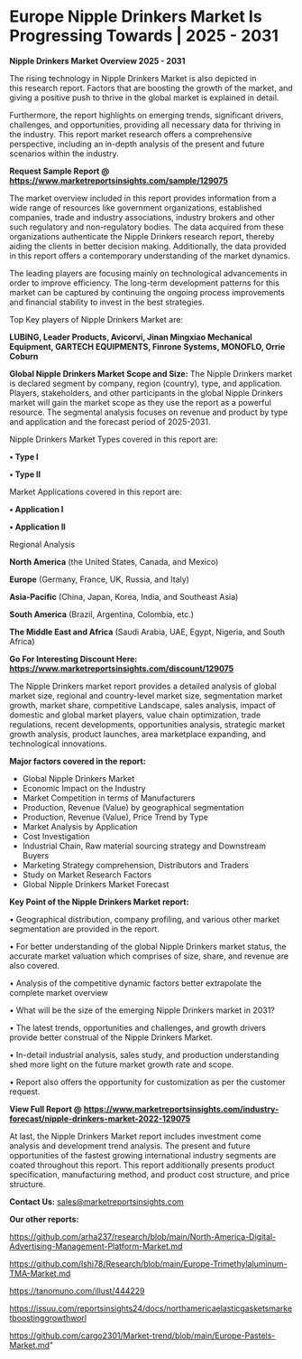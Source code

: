# Europe Nipple Drinkers Market Is Progressing Towards | 2025 - 2031

<Strong> Nipple Drinkers Market Overview 2025 - 2031</strong>

The rising technology in Nipple Drinkers Market is also depicted in this research report. Factors that are boosting the growth of the market, and giving a positive push to thrive in the global market is explained in detail.

Furthermore, the report highlights on emerging trends, significant drivers, challenges, and opportunities, providing all necessary data for thriving in the industry. This report market research offers a comprehensive perspective, including an in-depth analysis of the present and future scenarios within the industry.

<strong>Request Sample Report @ <a href=https://www.marketreportsinsights.com/sample/129075>https://www.marketreportsinsights.com/sample/129075</a></strong>

The market overview included in this report provides information from a wide range of resources like government organizations, established companies, trade and industry associations, industry brokers and other such regulatory and non-regulatory bodies. The data acquired from these organizations authenticate the Nipple Drinkers research report, thereby aiding the clients in better decision making. Additionally, the data provided in this report offers a contemporary understanding of the market dynamics.

The leading players are focusing mainly on technological advancements in order to improve efficiency. The long-term development patterns for this market can be captured by continuing the ongoing process improvements and financial stability to invest in the best strategies.

Top Key players of Nipple Drinkers Market are:

<strong>LUBING, Leader Products, Avicorvi, Jinan Mingxiao Mechanical Equipment, GARTECH EQUIPMENTS, Finrone Systems, MONOFLO, Orrie Coburn</strong>

<strong><b>Global Nipple Drinkers Market Scope and Size:</b></strong>
The Nipple Drinkers market is declared segment by company, region (country), type, and application. Players, stakeholders, and other participants in the global Nipple Drinkers market will gain the market scope as they use the report as a powerful resource. The segmental analysis focuses on revenue and product by type and application and the forecast period of 2025-2031.

Nipple Drinkers Market Types covered in this report are:

<strong>• Type I

• Type II</strong>

Market Applications covered in this report are:

<strong>• Application I

• Application II</strong> 

Regional Analysis

<strong>North America</strong> (the United States, Canada, and Mexico)

<strong>Europe</strong> (Germany, France, UK, Russia, and Italy)

<strong>Asia-Pacific</strong> (China, Japan, Korea, India, and Southeast Asia)

<strong>South America</strong> (Brazil, Argentina, Colombia, etc.)

<strong>The Middle East and Africa</strong> (Saudi Arabia, UAE, Egypt, Nigeria, and South Africa)

<strong>Go For Interesting Discount Here: <a href=https://www.marketreportsinsights.com/discount/129075>https://www.marketreportsinsights.com/discount/129075</a></strong>

The Nipple Drinkers market report provides a detailed analysis of global market size, regional and country-level market size, segmentation market growth, market share, competitive Landscape, sales analysis, impact of domestic and global market players, value chain optimization, trade regulations, recent developments, opportunities analysis, strategic market growth analysis, product launches, area marketplace expanding, and technological innovations.

<strong><b>Major factors covered in the report:</b></strong>
<ul>
  <li>Global Nipple Drinkers Market </li>
  <li>Economic Impact on the Industry</li>
  <li>Market Competition in terms of Manufacturers</li>
  <li>Production, Revenue (Value) by geographical segmentation</li>
  <li>Production, Revenue (Value), Price Trend by Type</li>
  <li>Market Analysis by Application</li>
  <li>Cost Investigation</li>
  <li>Industrial Chain, Raw material sourcing strategy and Downstream Buyers</li>
  <li>Marketing Strategy comprehension, Distributors and Traders</li>
  <li>Study on Market Research Factors</li>
  <li>Global Nipple Drinkers Market Forecast</li>
</ul>

<strong><b>Key Point of the Nipple Drinkers Market report:</b></strong>

• Geographical distribution, company profiling, and various other market segmentation are provided in the report.

• For better understanding of the global Nipple Drinkers market status, the accurate market valuation which comprises of size, share, and revenue are also covered.

• Analysis of the competitive dynamic factors better extrapolate the complete market overview

• What will be the size of the emerging Nipple Drinkers market in 2031?

• The latest trends, opportunities and challenges, and growth drivers provide better construal of the Nipple Drinkers Market.

• In-detail industrial analysis, sales study, and production understanding shed more light on the future market growth rate and scope.

• Report also offers the opportunity for customization as per the customer request.

<strong><b>View Full Report @ <a href=https://www.marketreportsinsights.com/industry-forecast/nipple-drinkers-market-2022-129075>https://www.marketreportsinsights.com/industry-forecast/nipple-drinkers-market-2022-129075</a></b></strong>


At last, the Nipple Drinkers Market report includes investment come analysis and development trend analysis. The present and future opportunities of the fastest growing international industry segments are coated throughout this report. This report additionally presents product specification, manufacturing method, and product cost structure, and price structure.

<strong>Contact Us:</strong>
sales@marketreportsinsights.com

<strong>Our other reports:</strong>

<a href=https://github.com/arha237/research/blob/main/North-America-Digital-Advertising-Management-Platform-Market.md>https://github.com/arha237/research/blob/main/North-America-Digital-Advertising-Management-Platform-Market.md</a>

<a href=https://github.com/Ishi78/Research/blob/main/Europe-Trimethylaluminum-TMA-Market.md>https://github.com/Ishi78/Research/blob/main/Europe-Trimethylaluminum-TMA-Market.md</a>

<a href=https://tanomuno.com/illust/444229>https://tanomuno.com/illust/444229</a>

<a href=https://issuu.com/reportsinsights24/docs/northamericaelasticgasketsmarketboostinggrowthworl>https://issuu.com/reportsinsights24/docs/northamericaelasticgasketsmarketboostinggrowthworl</a>

<a href=https://github.com/cargo2301/Market-trend/blob/main/Europe-Pastels-Market.md>https://github.com/cargo2301/Market-trend/blob/main/Europe-Pastels-Market.md</a>"

